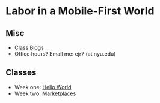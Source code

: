 # Labor in a Mobile-First World

## Misc
* [Class Blogs](https://github.com/tedroden/nyu-labor-class/wiki)
* Office hours? Email me: ejr7 (at nyu.edu)

## Classes
* Week one: [Hello World](https://github.com/tedroden/nyu-labor-class/blob/master/01-hello-world/)
* Week two: [Marketplaces](https://github.com/tedroden/nyu-labor-class/blob/master/02-marketplaces/)
